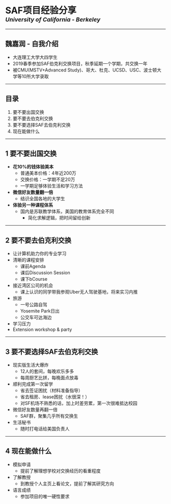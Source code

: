 # SAF项目经验分享 <br /> <font size=4> *University of California - Berkeley*</font>
---
## 魏嘉润 - 自我介绍
* 大连理工大学大四学生
* 2019春季参加SAF伯克利交换项目，秋季延期一个学期，共交换一年
* 被CMU(MSTV+Advanced Study)、哥大、杜克、UCSD、USC、波士顿大学等10所大学录取
---
## 目录
1. 要不要出国交换
2. 要不要去伯克利交换
3. 要不要选择SAF去伯克利交换
4. 现在能做什么
---
## 1 要不要出国交换
* **花10%的钱体验美本**
  * 普通美本价格：4年近200万
  * 交换价格：一学期不足20万
  * 一学期足够体验生活和学习方法
* **微信好友数量翻一倍** <!--拓宽人脉-->
  * 结识全国各地的大学生
* **体验另一种课程体系** <!--增强学习能力-->
  * 国内是苏联教学体系，美国的教育体系完全不同
    *   简化求解逻辑，把时间留给创新
---
## 2 要不要去伯克利交换
<!--除了名气以外-->
* 让计算机助力你的专业学习
* 清晰的课程安排
  * 课前Agenda
  * 课后Discussion Session
  * 课下bCourse
* 接近湾区公司的机会
  * 课上认识的同学带我参观Uber无人驾驶基地，将来实习内推
* 旅游
  * 一号公路自驾
  * Yosemite Park日出
  * 公交车可达海边
* 学习压力
* Extension workshop & party
---
## 3 要不要选择SAF去伯克利交换
* 现实版生活大爆炸
  * 12人的套间，每晚欢乐多多
  * 每周厨艺比拼，每晚面点放毒
* 顺利完成第一次留学
  * 省去签证困扰（材料准备指导）
  * 省去租房、lease困扰（水很深！）
  * 对SF机场不熟悉的话，加上时差劳累，第一次很难抵达校园
* 微信好友数量再翻一倍
  * SAF群，聚集几乎所有交换生
* 生活秘书
  * 随时打电话给美国负责人
---
## 4 现在能做什么
* 模拟申请
  * 提前了解理想学校对交换经历的看重程度
* 了解教授
  * 到教授个人主页上看论文，提前了解其研究方向
* 语言成绩
  * 参加项目的唯一硬性要求
